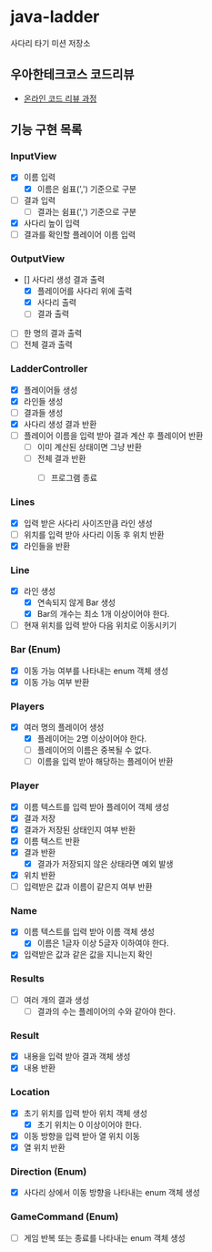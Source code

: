 # java-ladder

사다리 타기 미션 저장소

## 우아한테크코스 코드리뷰

- [온라인 코드 리뷰 과정](https://github.com/woowacourse/woowacourse-docs/blob/master/maincourse/README.md)

## 기능 구현 목록

### InputView
- [x] 이름 입력
  - [x] 이름은 쉼표(',') 기준으로 구분
- [ ] 결과 입력
  - [ ] 결과는 쉼표(',') 기준으로 구분
- [x] 사다리 높이 입력
- [ ] 결과를 확인할 플레이어 이름 입력

### OutputView
- [] 사다리 생성 결과 출력
  - [x] 플레이어를 사다리 위에 출력
  - [x] 사다리 출력
  - [ ] 결과 출력
- [ ] 한 명의 결과 출력
- [ ] 전체 결과 출력

### LadderController
- [x] 플레이어들 생성
- [x] 라인들 생성
- [ ] 결과들 생성
- [x] 사다리 생성 결과 반환
- [ ] 플레이어 이름을 입력 받아 결과 계산 후 플레이어 반환
  - [ ] 이미 계산된 상태이면 그냥 반환
  - [ ] 전체 결과 반환
    - [ ] 프로그램 종료


### Lines
- [x] 입력 받은 사다리 사이즈만큼 라인 생성
- [ ] 위치를 입력 받아 사다리 이동 후 위치 반환
- [x] 라인들을 반환

### Line
- [x] 라인 생성
  - [x] 연속되지 않게 Bar 생성
  - [x] Bar의 개수는 최소 1개 이상이어야 한다.
- [ ] 현재 위치를 입력 받아 다음 위치로 이동시키기

### Bar (Enum)
- [x] 이동 가능 여부를 나타내는 enum 객체 생성
- [x] 이동 가능 여부 반환

### Players
- [x] 여러 명의 플레이어 생성
  - [x] 플레이어는 2명 이상이어야 한다.
  - [ ] 플레이어의 이름은 중복될 수 없다.
  - [ ] 이름을 입력 받아 해당하는 플레이어 반환

### Player
- [x] 이름 텍스트를 입력 받아 플레이어 객체 생성
- [x] 결과 저장
- [x] 결과가 저장된 상태인지 여부 반환
- [x] 이름 텍스트 반환
- [x] 결과 반환
  - [x] 결과가 저장되지 않은 상태라면 예외 발생
- [x] 위치 반환
- [ ] 입력받은 값과 이름이 같은지 여부 반환

### Name
- [x] 이름 텍스트를 입력 받아 이름 객체 생성
  - [x] 이름은 1글자 이상 5글자 이하여야 한다.
- [x] 입력받은 값과 같은 값을 지니는지 확인

### Results
- [ ] 여러 개의 결과 생성
  - [ ] 결과의 수는 플레이어의 수와 같아야 한다.

### Result
- [x] 내용을 입력 받아 결과 객체 생성
- [x] 내용 반환

### Location
- [x] 초기 위치를 입력 받아 위치 객체 생성
  - [x] 초기 위치는 0 이상이어야 한다.
- [x] 이동 방향을 입력 받아 열 위치 이동
- [x] 열 위치 반환

### Direction (Enum)
- [x] 사다리 상에서 이동 방향을 나타내는 enum 객체 생성

### GameCommand (Enum)
- [ ] 게임 반복 또는 종료를 나타내는 enum 객체 생성

